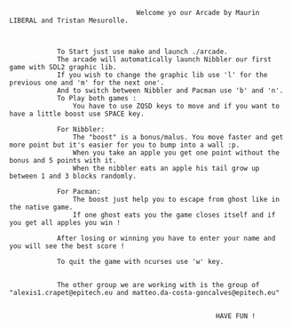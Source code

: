                                     Welcome yo our Arcade by Maurin LIBERAL and Tristan Mesurolle.



                To Start just use make and launch ./arcade.
                The arcade will automatically launch Nibbler our first game with SDL2 graphic lib.
                If you wish to change the graphic lib use 'l' for the previous one and 'm' for the next one'.
                And to switch between Nibbler and Pacman use 'b' and 'n'.
                To Play both games :
                    You have to use ZQSD keys to move and if you want to have a little boost use SPACE key.

                For Nibbler:
                    The "boost" is a bonus/malus. You move faster and get more point but it's easier for you to bump into a wall :p.
                    When you take an apple you get one point without the bonus and 5 points with it.
                    When the nibbler eats an apple his tail grow up between 1 and 3 blocks randomly.

                For Pacman:
                    The boost just help you to escape from ghost like in the native game.
                    If one ghost eats you the game closes itself and if you get all apples you win !

                After losing or winning you have to enter your name and you will see the best score !

                To quit the game with ncurses use 'w' key.


                The other group we are working with is the group of "alexis1.crapet@epitech.eu and matteo.da-costa-goncalves@epitech.eu"

                                                        
                                                        HAVE FUN !